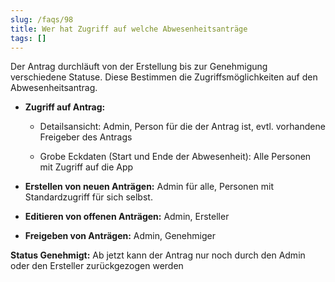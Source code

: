 ```yaml
---
slug: /faqs/98
title: Wer hat Zugriff auf welche Abwesenheitsanträge
tags: []
---
```

Der Antrag durchläuft von der Erstellung bis zur Genehmigung verschiedene Statuse. Diese Bestimmen die Zugriffsmöglichkeiten auf den Abwesenheitsantrag.

*   **Zugriff auf Antrag:** 

    *   Detailsansicht: Admin, Person für die der Antrag ist, evtl. vorhandene Freigeber des Antrags

    *   Grobe Eckdaten (Start und Ende der Abwesenheit): Alle Personen mit Zugriff auf die App

*   **Erstellen von neuen Anträgen:** Admin für alle, Personen mit Standardzugriff für sich selbst.

*   **Editieren von offenen Anträgen:** Admin, Ersteller

*   **Freigeben von Anträgen:** Admin, Genehmiger

**Status Genehmigt:** Ab jetzt kann der Antrag nur noch durch den Admin oder den Ersteller zurückgezogen werden